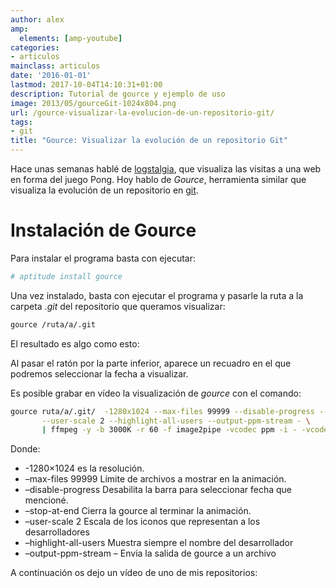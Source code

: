 ```yaml
---
author: alex
amp:
  elements: [amp-youtube]
categories:
- articulos
mainclass: articulos
date: '2016-01-01'
lastmod: 2017-10-04T14:10:31+01:00
description: Tutorial de gource y ejemplo de uso
image: 2013/05/gourceGit-1024x804.png
url: /gource-visualizar-la-evolucion-de-un-repositorio-git/
tags:
- git
title: "Gource: Visualizar la evolución de un repositorio Git"
---
```


Hace unas semanas hablé de [logstalgia][1], que visualiza las visitas a una web en forma del juego Pong. Hoy hablo de *Gource*, herramienta similar que visualiza la evolución de un repositorio en [git][2].

<!--more--><!--ad-->

# Instalación de Gource

Para instalar el programa basta con ejecutar:

```bash
# aptitude install gource
```

Una vez instalado, basta con ejecutar el programa y pasarle la ruta a la carpeta *.git* del repositorio que queramos visualizar:

```bash
gource /ruta/a/.git
```

El resultado es algo como esto:

<figure>
    <a href="/img/2013/05/gourceGit-1024x804.png"><amp-img sizes="(min-width: 1024px) 1024px, 100vw" on="tap:lightbox1" role="button" tabindex="0" layout="responsive" src="/img/2013/05/gourceGit-1024x804.png" title="Gource: Visualizar la evolución de un repositorio Git" alt="Gource: Visualizar la evolución de un repositorio Git" width="1024px" height="804px" /></a>
</figure>

Al pasar el ratón por la parte inferior, aparece un recuadro en el que podremos seleccionar la fecha a visualizar.

Es posible grabar en vídeo la visualización de *gource* con el comando:

```bash
gource ruta/a/.git/  -1280x1024 --max-files 99999 --disable-progress --stop-at-end \
       --user-scale 2 --highlight-all-users --output-ppm-stream - \
       | ffmpeg -y -b 3000K -r 60 -f image2pipe -vcodec ppm -i - -vcodec libx264 gource.mp4
```

Donde:

  * -1280&#215;1024 es la resolución.
  * &ndash;max-files 99999 Límite de archivos a mostrar en la animación.
  * &ndash;disable-progress Desabilita la barra para seleccionar fecha que mencioné.
  * &ndash;stop-at-end Cierra la gource al terminar la animación.
  * &ndash;user-scale 2 Escala de los iconos que representan a los desarrolladores
  * &ndash;highlight-all-users Muestra siempre el nombre del desarrollador
  * &ndash;output-ppm-stream &ndash; Envia la salida de gource a un archivo

A continuación os dejo un vídeo de uno de mis repositorios:

<amp-youtube
    data-videoid="aSJ8lHXpW58"
    layout="responsive"
    width="480" height="270"></amp-youtube>

 [1]: https://elbauldelprogramador.com/visualiza-las-visitas-a-tu-web-al-estilo-pong-con-logstalgia/ "Visualiza las visitas a tu web al estilo Pong con Logstalgia"
 [2]: https://elbauldelprogramador.com/mini-tutorial-y-chuleta-de-comandos-git/ "Git: Mini Tutorial y chuleta de comandos"
 [3]: https://elbauldelprogramador.com/img/2013/05/gourceGit.png
